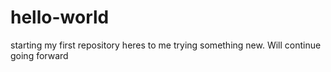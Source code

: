 # hello-world
starting my first repository
heres to me trying something new. Will continue going forward

